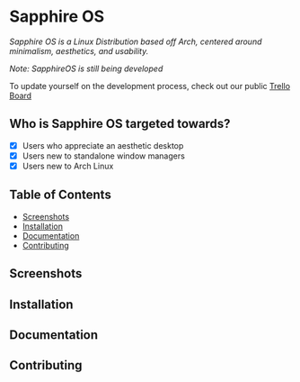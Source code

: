 # Sapphire OS

*Sapphire OS is a Linux Distribution based off Arch, centered around minimalism, aesthetics, and usability.*

*Note: SapphireOS is still being developed*

To update yourself on the development process, check out our public [Trello Board](https://trello.com/b/TWLSgbDy/sapphireos-todo)

## Who is Sapphire OS targeted towards?

- [x] Users who appreciate an aesthetic desktop
- [x] Users new to standalone window managers
- [x] Users new to Arch Linux

 ## Table of Contents

- [Screenshots](#screenshots)
- [Installation](#installation)
- [Documentation](#documentation)
- [Contributing](#contributing)

## Screenshots


## Installation


## Documentation


## Contributing
